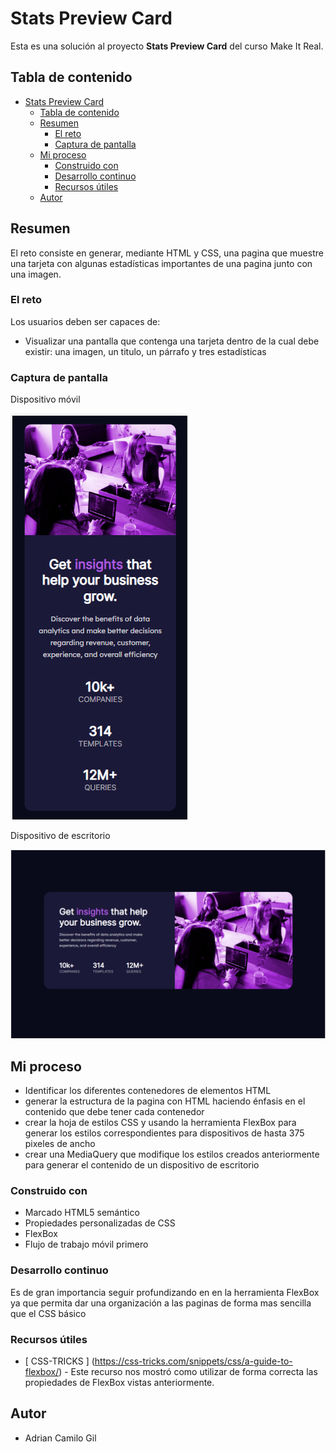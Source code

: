 # Stats Preview Card

Esta es una solución al proyecto **Stats Preview Card** del curso Make It Real.

## Tabla de contenido

- [Stats Preview Card](#stats-preview-card)
  - [Tabla de contenido](#tabla-de-contenido)
  - [Resumen](#resumen)
    - [El reto](#el-reto)
    - [Captura de pantalla](#captura-de-pantalla)
  - [Mi proceso](#mi-proceso)
    - [Construido con](#construido-con)
    - [Desarrollo continuo](#desarrollo-continuo)
    - [Recursos útiles](#recursos-útiles)
  - [Autor](#autor)

## Resumen

El reto consiste en generar, mediante HTML y CSS, una pagina que muestre una tarjeta con algunas estadísticas importantes de una pagina junto con una imagen.

### El reto

Los usuarios deben ser capaces de:

- Visualizar una pantalla que contenga una tarjeta dentro de la cual debe existir: una imagen, un titulo, un párrafo y tres estadísticas

### Captura de pantalla

Dispositivo móvil

![](./src/Captura%20de%20pantalla%20movil.png)

Dispositivo de escritorio

![](./src/Captura%20de%20pantalla%20desktop.png)

## Mi proceso

- Identificar los diferentes contenedores de elementos HTML
- generar la estructura de la pagina con HTML haciendo énfasis en el contenido que debe tener cada contenedor
- crear la hoja de estilos CSS y usando la herramienta FlexBox para generar los estilos correspondientes para dispositivos de hasta 375 pixeles de ancho
- crear una MediaQuery que modifique los estilos creados anteriormente para generar el contenido de un dispositivo de escritorio

### Construido con

- Marcado HTML5 semántico
- Propiedades personalizadas de CSS
- FlexBox
- Flujo de trabajo móvil primero

### Desarrollo continuo

Es de gran importancia seguir profundizando en en la herramienta FlexBox ya que permita dar una organización a las paginas de forma mas sencilla que el CSS básico

### Recursos útiles

- [ CSS-TRICKS ] (https://css-tricks.com/snippets/css/a-guide-to-flexbox/) - Este recurso nos mostró como utilizar de forma correcta las propiedades de FlexBox vistas anteriormente.

## Autor

- Adrian Camilo Gil
